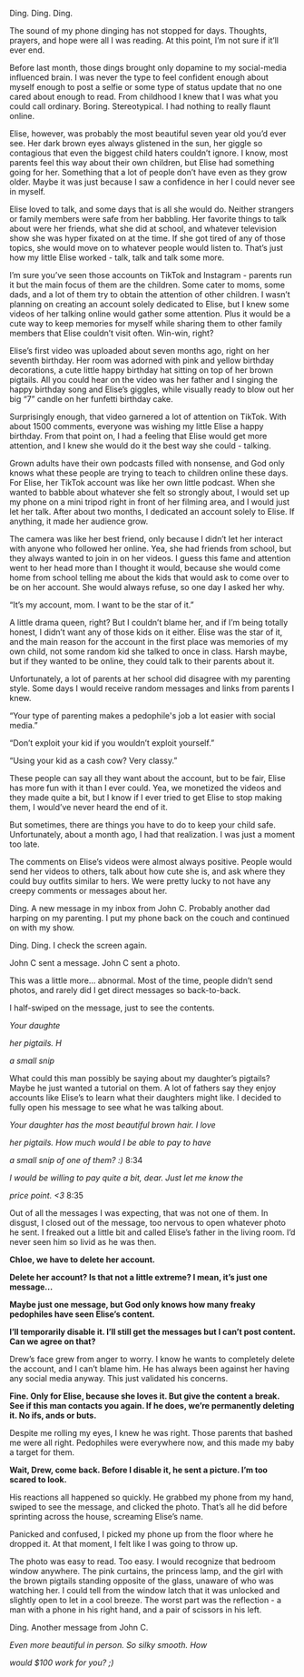 Ding. Ding. Ding.

The sound of my phone dinging has not stopped for days. Thoughts, prayers, and hope were all I was reading. At this point, I’m not sure if it’ll ever end. 

Before last month, those dings brought only dopamine to my social-media influenced brain. I was never the type to feel confident enough about myself enough to post a selfie or some type of status update that no one cared about enough to read. From childhood I knew that I was what you could call ordinary. Boring. Stereotypical. I had nothing to really flaunt online. 

Elise, however, was probably the most beautiful seven year old you’d ever see. Her dark brown eyes always glistened in the sun, her giggle so contagious that even the biggest child haters couldn’t ignore. I know, most parents feel this way about their own children, but Elise had something going for her. Something that a lot of people don’t have even as they grow older. Maybe it was just because I saw a confidence in her I could never see in myself.

Elise loved to talk, and some days that is all she would do. Neither strangers or family members were safe from her babbling. Her favorite things to talk about were her friends, what she did at school, and whatever television show she was hyper fixated on at the time. If she got tired of any of those topics, she would move on to whatever people would listen to. That’s just how my little Elise worked - talk, talk and talk some more.

I’m sure you’ve seen those accounts on TikTok and Instagram - parents run it but the main focus of them are the children. Some cater to moms, some dads, and a lot of them try to obtain the attention of other children. I wasn’t planning on creating an account solely dedicated to Elise, but I knew some videos of her talking online would gather some attention. Plus it would be a cute way to keep memories for myself while sharing them to other family members that Elise couldn’t visit often. Win-win, right? 

Elise’s first video was uploaded about seven months ago, right on her seventh birthday. Her room was adorned with pink and yellow birthday decorations, a cute little happy birthday hat sitting on top of her brown pigtails. All you could hear on the video was her father and I singing the happy birthday song and Elise’s giggles, while visually ready to blow out her big “7” candle on her funfetti birthday cake. 

Surprisingly enough, that video garnered a lot of attention on TikTok. With about 1500 comments, everyone was wishing my little Elise a happy birthday. From that point on, I had a feeling that Elise would get more attention, and I knew she would do it the best way she could - talking.

Grown adults have their own podcasts filled with nonsense, and God only knows what these people are trying to teach to children online these days. For Elise, her TikTok account was like her own little podcast. When she wanted to babble about whatever she felt so strongly about, I would set up my phone on a mini tripod right in front of her filming area, and I would just let her talk. After about two months, I dedicated an account solely to Elise. If anything, it made her audience grow.

The camera was like her best friend, only because I didn’t let her interact with anyone who followed her online. Yea, she had friends from school, but they always wanted to join in on her videos. I guess this fame and attention went to her head more than I thought it would, because she would come home from school telling me about the kids that would ask to come over to be on her account. She would always refuse, so one day I asked her why.

“It’s my account, mom. I want to be the star of it.”

A little drama queen, right? But I couldn’t blame her, and if I’m being totally honest, I didn’t want any of those kids on it either. Elise was the star of it, and the main reason for the account in the first place was memories of my own child, not some random kid she talked to once in class. Harsh maybe, but if they wanted to be online, they could talk to their parents about it.

Unfortunately, a lot of parents at her school did disagree with my parenting style. Some days I would receive random messages and links from parents I knew.

“Your type of parenting makes a pedophile's job a lot easier with social media.”

“Don’t exploit your kid if you wouldn’t exploit yourself.”

“Using your kid as a cash cow? Very classy.”

These people can say all they want about the account, but to be fair, Elise has more fun with it than I ever could. Yea, we monetized the videos and they made quite a bit, but I know if I ever tried to get Elise to stop making them, I would’ve never heard the end of it. 

But sometimes, there are things you have to do to keep your child safe. Unfortunately, about a month ago, I had that realization. I was just a moment too late.

The comments on Elise’s videos were almost always positive. People would send her videos to others, talk about how cute she is, and ask where they could buy outfits similar to hers. We were pretty lucky to not have any creepy comments or messages about her.

Ding. A new message in my inbox from John C. Probably another dad harping on my parenting. I put my phone back on the couch and continued on with my show.

Ding. Ding. I check the screen again. 

John C sent a message. John C sent a photo. 

This was a little more… abnormal. Most of the time, people didn’t send photos, and rarely did I get direct messages so back-to-back. 

I half-swiped on the message, just to see the contents. 

*Your daughte*

*her pigtails. H*

*a small snip*

What could this man possibly be saying about my daughter’s pigtails? Maybe he just wanted a tutorial on them. A lot of fathers say they enjoy accounts like Elise’s to learn what their daughters might like. I decided to fully open his message to see what he was talking about.

*Your daughter has the most beautiful brown hair. I love*

*her pigtails. How much would I be able to pay to have*

*a small snip of one of them? :)* 8:34

*I would be willing to pay quite a bit, dear. Just let me know the* 

*price point. <3* 8:35

Out of all the messages I was expecting, that was not one of them. In disgust, I closed out of the message, too nervous to open whatever photo he sent. I freaked out a little bit and called Elise’s father in the living room. I’d never seen him so livid as he was then.

**Chloe, we have to delete her account.**

**Delete her account? Is that not a little extreme? I mean, it’s just one message…**

**Maybe just one message, but God only knows how many freaky pedophiles have seen Elise’s content.** 

**I’ll temporarily disable it. I’ll still get the messages but I can’t post content. Can we agree on that?**

Drew’s face grew from anger to worry. I know he wants to completely delete the account, and I can’t blame him. He has always been against her having any social media anyway. This just validated his concerns. 

**Fine. Only for Elise, because she loves it. But give the content a break. See if this man contacts you again. If he does, we’re permanently deleting it. No ifs, ands or buts.** 

Despite me rolling my eyes, I knew he was right. Those parents that bashed me were all right. Pedophiles were everywhere now, and this made my baby a target for them. 

**Wait, Drew, come back. Before I disable it, he sent a picture. I’m too scared to look.** 

His reactions all happened so quickly. He grabbed my phone from my hand, swiped to see the message, and clicked the photo. That’s all he did before sprinting across the house, screaming Elise’s name. 

Panicked and confused, I picked my phone up from the floor where he dropped it. At that moment, I felt like I was going to throw up.

The photo was easy to read. Too easy. I would recognize that bedroom window anywhere. The pink curtains, the princess lamp, and the girl with the brown pigtails standing opposite of the glass, unaware of who was watching her. I could tell from the window latch that it was unlocked and slightly open to let in a cool breeze. The worst part was the reflection - a man with a phone in his right hand, and a pair of scissors in his left. 

Ding. Another message from John C. 

*Even more beautiful in person. So silky smooth. How*

*would $100 work for you? ;)*